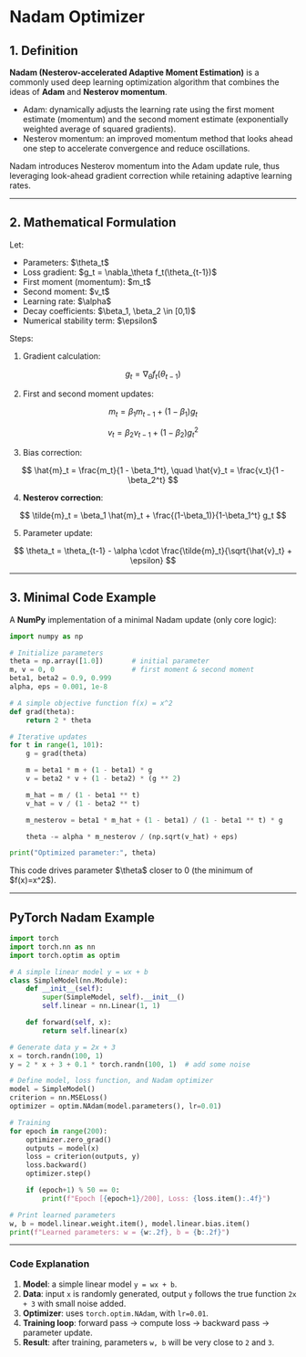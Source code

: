# Nadam Optimizer

## 1. Definition

**Nadam (Nesterov-accelerated Adaptive Moment Estimation)** is a commonly used deep learning optimization algorithm that combines the ideas of **Adam** and **Nesterov momentum**.

* Adam: dynamically adjusts the learning rate using the first moment estimate (momentum) and the second moment estimate (exponentially weighted average of squared gradients).
* Nesterov momentum: an improved momentum method that looks ahead one step to accelerate convergence and reduce oscillations.

Nadam introduces Nesterov momentum into the Adam update rule, thus leveraging look-ahead gradient correction while retaining adaptive learning rates.

---

## 2. Mathematical Formulation

Let:

* Parameters: \$\theta\_t\$
* Loss gradient: \$g\_t = \nabla\_\theta f\_t(\theta\_{t-1})\$
* First moment (momentum): \$m\_t\$
* Second moment: \$v\_t\$
* Learning rate: \$\alpha\$
* Decay coefficients: \$\beta\_1, \beta\_2 \in \[0,1)\$
* Numerical stability term: \$\epsilon\$

Steps:

1. Gradient calculation:

$$
g_t = \nabla_\theta f_t(\theta_{t-1})
$$

2. First and second moment updates:

$$
m_t = \beta_1 m_{t-1} + (1 - \beta_1) g_t
$$

$$
v_t = \beta_2 v_{t-1} + (1 - \beta_2) g_t^2
$$

3. Bias correction:

$$
\hat{m}_t = \frac{m_t}{1 - \beta_1^t}, \quad \hat{v}_t = \frac{v_t}{1 - \beta_2^t}
$$

4. **Nesterov correction**:

$$
\tilde{m}_t = \beta_1 \hat{m}_t + \frac{(1-\beta_1)}{1-\beta_1^t} g_t
$$

5. Parameter update:

$$
\theta_t = \theta_{t-1} - \alpha \cdot \frac{\tilde{m}_t}{\sqrt{\hat{v}_t} + \epsilon}
$$

---

## 3. Minimal Code Example

A **NumPy** implementation of a minimal Nadam update (only core logic):

```python
import numpy as np

# Initialize parameters
theta = np.array([1.0])       # initial parameter
m, v = 0, 0                   # first moment & second moment
beta1, beta2 = 0.9, 0.999
alpha, eps = 0.001, 1e-8

# A simple objective function f(x) = x^2
def grad(theta):
    return 2 * theta

# Iterative updates
for t in range(1, 101):
    g = grad(theta)

    m = beta1 * m + (1 - beta1) * g
    v = beta2 * v + (1 - beta2) * (g ** 2)

    m_hat = m / (1 - beta1 ** t)
    v_hat = v / (1 - beta2 ** t)

    m_nesterov = beta1 * m_hat + (1 - beta1) / (1 - beta1 ** t) * g

    theta -= alpha * m_nesterov / (np.sqrt(v_hat) + eps)

print("Optimized parameter:", theta)
```

This code drives parameter \$\theta\$ closer to 0 (the minimum of \$f(x)=x^2\$).

---

## PyTorch Nadam Example

```python
import torch
import torch.nn as nn
import torch.optim as optim

# A simple linear model y = wx + b
class SimpleModel(nn.Module):
    def __init__(self):
        super(SimpleModel, self).__init__()
        self.linear = nn.Linear(1, 1)

    def forward(self, x):
        return self.linear(x)

# Generate data y = 2x + 3
x = torch.randn(100, 1)
y = 2 * x + 3 + 0.1 * torch.randn(100, 1)  # add some noise

# Define model, loss function, and Nadam optimizer
model = SimpleModel()
criterion = nn.MSELoss()
optimizer = optim.NAdam(model.parameters(), lr=0.01)

# Training
for epoch in range(200):
    optimizer.zero_grad()
    outputs = model(x)
    loss = criterion(outputs, y)
    loss.backward()
    optimizer.step()

    if (epoch+1) % 50 == 0:
        print(f"Epoch [{epoch+1}/200], Loss: {loss.item():.4f}")

# Print learned parameters
w, b = model.linear.weight.item(), model.linear.bias.item()
print(f"Learned parameters: w = {w:.2f}, b = {b:.2f}")
```

---

### Code Explanation

1. **Model**: a simple linear model `y = wx + b`.
2. **Data**: input `x` is randomly generated, output `y` follows the true function `2x + 3` with small noise added.
3. **Optimizer**: uses `torch.optim.NAdam`, with `lr=0.01`.
4. **Training loop**: forward pass → compute loss → backward pass → parameter update.
5. **Result**: after training, parameters `w, b` will be very close to `2` and `3`.



